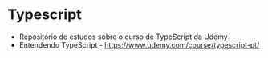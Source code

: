 # Typescript
- Repositório de estudos sobre o curso de TypeScript da Udemy
- Entendendo TypeScript - https://www.udemy.com/course/typescript-pt/
